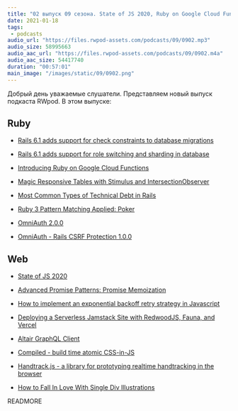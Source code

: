 ```yaml
---
title: "02 выпуск 09 сезона. State of JS 2020, Ruby on Google Cloud Functions, Altair GraphQL Client, Compiled и прочее"
date: 2021-01-18
tags:
 - podcasts
audio_url: "https://files.rwpod-assets.com/podcasts/09/0902.mp3"
audio_size: 58995663
audio_aac_url: "https://files.rwpod-assets.com/podcasts/09/0902.m4a"
audio_aac_size: 54417740
duration: "00:57:01"
main_image: "/images/static/09/0902.png"
---
```


Добрый день уважаемые слушатели. Представляем новый выпуск подкаста RWpod. В этом выпуске:

## Ruby

 - [Rails 6.1 adds support for check constraints to database migrations](https://blog.saeloun.com/2021/01/08/rails-6-check-constraints-database-migrations)
 - [Rails 6.1 adds support for role switching and sharding in database](https://blog.saeloun.com/2021/01/08/rails-6-1-pre-database-connection-switching)
 - [Introducing Ruby on Google Cloud Functions](https://cloud.google.com/blog/products/application-development/ruby-comes-to-cloud-functions)


 - [Magic Responsive Tables with Stimulus and IntersectionObserver](https://boringrails.com/articles/responsive-tables-stimulus-intersection-observer/)
 - [Most Common Types of Technical Debt in Rails](https://nextlinklabs.com/insights/most-common-technical-debt-in-rails-projects)
 - [Ruby 3 Pattern Matching Applied: Poker](https://dev.to/baweaver/ruby-3-pattern-matching-applied-poker-4b9d)
 - [OmniAuth 2.0.0](https://github.com/omniauth/omniauth/releases/tag/v2.0.0)
 - [OmniAuth - Rails CSRF Protection 1.0.0](https://github.com/cookpad/omniauth-rails_csrf_protection/releases/tag/v1.0.0)

## Web

 - [State of JS 2020](https://2020.stateofjs.com/en-US/)
 - [Advanced Promise Patterns: Promise Memoization](https://www.jonmellman.com/posts/promise-memoization)
 - [How to implement an exponential backoff retry strategy in Javascript](https://advancedweb.hu/how-to-implement-an-exponential-backoff-retry-strategy-in-javascript/)
 - [Deploying a Serverless Jamstack Site with RedwoodJS, Fauna, and Vercel](https://css-tricks.com/deploying-a-serverless-jamstack-site-with-redwoodjs-fauna-and-vercel/)


 - [Altair GraphQL Client](https://altair.sirmuel.design/)
 - [Compiled - build time atomic CSS-in-JS](https://compiledcssinjs.com/)
 - [Handtrack.js - a library for prototyping realtime handtracking in the browser](https://victordibia.com/handtrack.js/#/)
 - [How to Fall In Love With Single Div Illustrations](https://www.albertwalicki.com/fall-in-love-with-single-div-images)

READMORE
